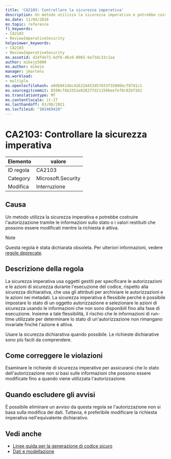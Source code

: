 ```yaml
---
title: 'CA2103: Controllare la sicurezza imperativa'
description: Un metodo utilizza la sicurezza imperativa e potrebbe costruire l'autorizzazione tramite le informazioni sullo stato o i valori restituiti che possono essere modificati mentre la richiesta è attiva.
ms.date: 11/04/2016
ms.topic: reference
f1_keywords:
- CA2103
- ReviewImperativeSecurity
helpviewer_keywords:
- CA2103
- ReviewImperativeSecurity
ms.assetid: d24fde71-bdf6-46c0-8965-9a73dc33c1aa
author: mikejo5000
ms.author: mikejo
manager: jmartens
ms.workload:
- multiple
ms.openlocfilehash: e0db9414bc426224453d57033f35096bcf9741c1
ms.sourcegitcommit: 8590cf6b3351e82827fd21159beefef0c02bf162
ms.translationtype: MT
ms.contentlocale: it-IT
ms.lasthandoff: 03/08/2021
ms.locfileid: "102469428"
---
```

# <a name="ca2103-review-imperative-security"></a>CA2103: Controllare la sicurezza imperativa

|Elemento|valore|
|-|-|
|ID regola|CA2103|
|Category|Microsoft.Security|
|Modifica|Interruzione|

## <a name="cause"></a>Causa
Un metodo utilizza la sicurezza imperativa e potrebbe costruire l'autorizzazione tramite le informazioni sullo stato o i valori restituiti che possono essere modificati mentre la richiesta è attiva.

> [!NOTE]
> Questa regola è stata dichiarata obsoleta. Per ulteriori informazioni, vedere [regole deprecate](fxcop-unported-deprecated-rules.md).

## <a name="rule-description"></a>Descrizione della regola

La sicurezza imperativa usa oggetti gestiti per specificare le autorizzazioni e le azioni di sicurezza durante l'esecuzione del codice, rispetto alla sicurezza dichiarativa, che usa gli attributi per archiviare le autorizzazioni e le azioni nei metadati. La sicurezza imperativa è flessibile perché è possibile impostare lo stato di un oggetto autorizzazione e selezionare le azioni di sicurezza usando le informazioni che non sono disponibili fino alla fase di esecuzione. Insieme a tale flessibilità, il rischio che le informazioni di run-time utilizzate per determinare lo stato di un'autorizzazione non rimangano invariate finché l'azione è attiva.

Usare la sicurezza dichiarativa quando possibile. Le richieste dichiarative sono più facili da comprendere.

## <a name="how-to-fix-violations"></a>Come correggere le violazioni

Esaminare le richieste di sicurezza imperative per assicurarsi che lo stato dell'autorizzazione non si basi sulle informazioni che possono essere modificate fino a quando viene utilizzata l'autorizzazione.

## <a name="when-to-suppress-warnings"></a>Quando escludere gli avvisi

È possibile eliminare un avviso da questa regola se l'autorizzazione non si basa sulla modifica dei dati. Tuttavia, è preferibile modificare la richiesta imperativa nell'equivalente dichiarativo.

## <a name="see-also"></a>Vedi anche

- [Linee guida per la generazione di codice sicuro](/dotnet/standard/security/secure-coding-guidelines)
- [Dati e modellazione](/dotnet/framework/data/index)
